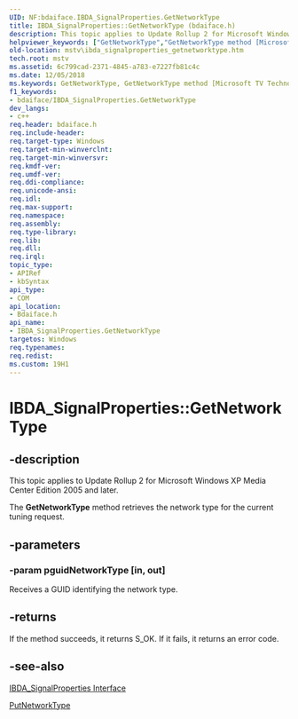 ```yaml
---
UID: NF:bdaiface.IBDA_SignalProperties.GetNetworkType
title: IBDA_SignalProperties::GetNetworkType (bdaiface.h)
description: This topic applies to Update Rollup 2 for Microsoft Windows XP Media Center Edition 2005 and later.
helpviewer_keywords: ["GetNetworkType","GetNetworkType method [Microsoft TV Technologies]","GetNetworkType method [Microsoft TV Technologies]","IBDA_SignalProperties interface","IBDA_SignalProperties interface [Microsoft TV Technologies]","GetNetworkType method","IBDA_SignalProperties.GetNetworkType","IBDA_SignalProperties::GetNetworkType","IBDA_SignalPropertiesGetNetworkType","bdaiface/IBDA_SignalProperties::GetNetworkType","mstv.ibda_signalproperties_getnetworktype"]
old-location: mstv\ibda_signalproperties_getnetworktype.htm
tech.root: mstv
ms.assetid: 6c799cad-2371-4845-a783-e7227fb81c4c
ms.date: 12/05/2018
ms.keywords: GetNetworkType, GetNetworkType method [Microsoft TV Technologies], GetNetworkType method [Microsoft TV Technologies],IBDA_SignalProperties interface, IBDA_SignalProperties interface [Microsoft TV Technologies],GetNetworkType method, IBDA_SignalProperties.GetNetworkType, IBDA_SignalProperties::GetNetworkType, IBDA_SignalPropertiesGetNetworkType, bdaiface/IBDA_SignalProperties::GetNetworkType, mstv.ibda_signalproperties_getnetworktype
f1_keywords:
- bdaiface/IBDA_SignalProperties.GetNetworkType
dev_langs:
- c++
req.header: bdaiface.h
req.include-header: 
req.target-type: Windows
req.target-min-winverclnt: 
req.target-min-winversvr: 
req.kmdf-ver: 
req.umdf-ver: 
req.ddi-compliance: 
req.unicode-ansi: 
req.idl: 
req.max-support: 
req.namespace: 
req.assembly: 
req.type-library: 
req.lib: 
req.dll: 
req.irql: 
topic_type:
- APIRef
- kbSyntax
api_type:
- COM
api_location:
- Bdaiface.h
api_name:
- IBDA_SignalProperties.GetNetworkType
targetos: Windows
req.typenames: 
req.redist: 
ms.custom: 19H1
---
```


# IBDA_SignalProperties::GetNetworkType


## -description



This topic applies to Update Rollup 2 for Microsoft Windows XP Media Center Edition 2005 and later.
        



The <b>GetNetworkType</b> method retrieves the network type for the current tuning request.


## -parameters




### -param pguidNetworkType [in, out]

Receives a GUID identifying the network type.


## -returns



If the method succeeds, it returns S_OK. If it fails, it returns an error code.




## -see-also




<a href="https://docs.microsoft.com/windows/desktop/api/bdaiface/nn-bdaiface-ibda_signalproperties">IBDA_SignalProperties Interface</a>



<a href="https://docs.microsoft.com/windows/desktop/api/bdaiface/nf-bdaiface-ibda_signalproperties-putnetworktype">PutNetworkType</a>
 

 

